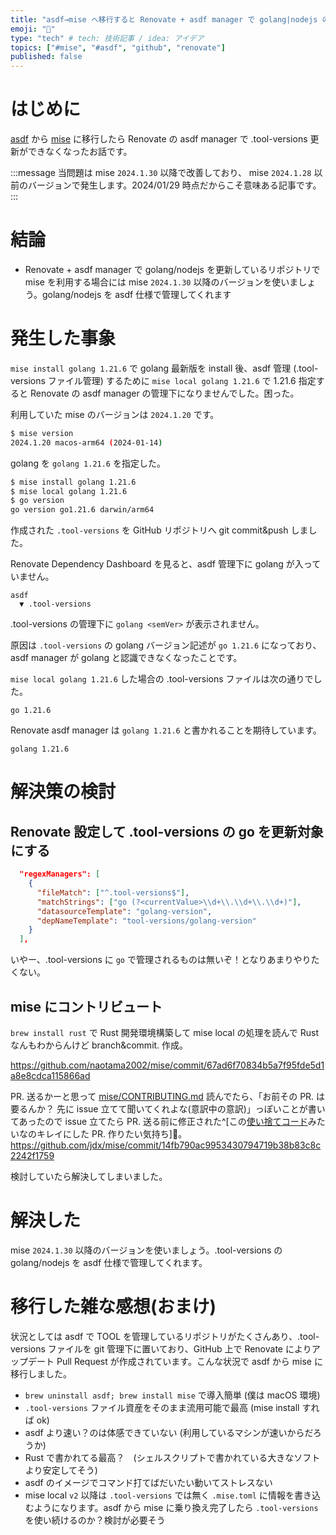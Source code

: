 ```yaml
---
title: "asdf→mise へ移行すると Renovate + asdf manager で golang|nodejs の 更新ができなくなった話"
emoji: "🦭"
type: "tech" # tech: 技術記事 / idea: アイデア
topics: ["#mise", "#asdf", "github", "renovate"]
published: false
---
```


# はじめに

[asdf](https://asdf-vm.com/) から [mise](https://mise.jdx.dev) に移行したら Renovate の asdf manager で .tool-versions 更新ができなくなったお話です。

:::message
当問題は mise `2024.1.30` 以降で改善しており、 mise `2024.1.28` 以前のバージョンで発生します。2024/01/29 時点だからこそ意味ある記事です。
:::

# 結論

- Renovate + asdf manager で golang/nodejs を更新しているリポジトリで mise を利用する場合には mise `2024.1.30` 以降のバージョンを使いましょう。golang/nodejs を asdf 仕様で管理してくれます

# 発生した事象

`mise install golang 1.21.6` で golang 最新版を install 後、asdf 管理 (.tool-versions ファイル管理) するために `mise local golang 1.21.6` で 1.21.6 指定すると Renovate の asdf manager の管理下になりませんでした。困った。

利用していた mise のバージョンは `2024.1.20` です。
```bash
$ mise version
2024.1.20 macos-arm64 (2024-01-14)
```

golang を `golang 1.21.6` を指定した。
```bash
$ mise install golang 1.21.6
$ mise local golang 1.21.6
$ go version
go version go1.21.6 darwin/arm64
```

作成された `.tool-versions` を GitHub リポジトリへ git commit&push しました。

Renovate Dependency Dashboard を見ると、asdf 管理下に golang が入っていません。
```
asdf
  ▼ .tool-versions
```
.tool-versions の管理下に `golang <semVer>` が表示されません。

原因は `.tool-versions` の golang バージョン記述が `go 1.21.6` になっており、asdf manager が golang と認識できなくなったことです。

`mise local golang 1.21.6` した場合の .tool-versions ファイルは次の通りでした。
```
go 1.21.6
```

Renovate asdf manager は `golang 1.21.6` と書かれることを期待しています。
```
golang 1.21.6
```

# 解決策の検討

## Renovate 設定して .tool-versions の go を更新対象にする

```json
  "regexManagers": [
    {
      "fileMatch": ["^.tool-versions$"],
      "matchStrings": ["go (?<currentValue>\\d+\\.\\d+\\.\\d+)"],
      "datasourceTemplate": "golang-version",
      "depNameTemplate": "tool-versions/golang-version"
    }
  ],
```

いやー、.tool-versions に `go` で管理されるものは無いぞ！となりあまりやりたくない。

## mise にコントリビュート

`brew install rust` で Rust 開発環境構築して mise local の処理を読んで Rust なんもわからんけど branch&commit. 作成。

https://github.com/naotama2002/mise/commit/67ad6f70834b5a7f95fde5d1a8e8cdca115866ad

PR. 送るかーと思って [mise/CONTRIBUTING.md](https://github.com/jdx/mise/blob/main/CONTRIBUTING.md) 読んでたら、「お前その PR. は要るんか？ 先に issue 立てて聞いてくれよな(意訳中の意訳)」っぽいことが書いてあったので issue 立てたら PR. 送る前に修正された^[この[使い捨てコード](https://github.com/jdx/mise/commit/14fb790ac9953430794719b38b83c8c2242f1759)みたいなのキレイにした PR. 作りたい気持ち]🎉。
https://github.com/jdx/mise/commit/14fb790ac9953430794719b38b83c8c2242f1759

検討していたら解決してしまいました。

# 解決した

mise `2024.1.30` 以降のバージョンを使いましょう。.tool-versions の golang/nodejs を asdf 仕様で管理してくれます。

# 移行した雑な感想(おまけ)

状況としては asdf で TOOL を管理しているリポジトリがたくさんあり、.tool-versions ファイルを git 管理下に置いており、GitHub 上で Renovate によりアップデート Pull Request が作成されています。こんな状況で asdf から mise に移行しました。

- `brew uninstall asdf; brew install mise` で導入簡単 (僕は macOS 環境)
- `.tool-versions` ファイル資産をそのまま流用可能で最高 (mise install すれば ok)
- asdf より速い？のは体感できていない (利用しているマシンが速いからだろうか)
- Rust で書かれてる最高？　(シェルスクリプトで書かれている大きなソフトより安定してそう)
- asdf のイメージでコマンド打てばだいたい動いてストレスない
- mise local `v2` 以降は `.tool-versions` では無く `.mise.toml` に情報を書き込むようになります。asdf から mise に乗り換え完了したら `.tool-versions` を使い続けるのか？検討が必要そう
